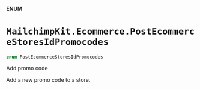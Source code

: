 **ENUM**

# `MailchimpKit.Ecommerce.PostEcommerceStoresIdPromocodes`

```swift
enum PostEcommerceStoresIdPromocodes
```

Add promo code

Add a new promo code to a store.
